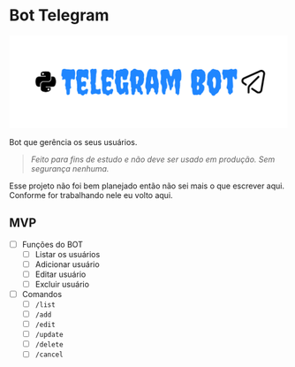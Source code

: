 # Bot Telegram

![Banner](assets/banner.svg)

Bot que gerência os seus usuários.
> *Feito para fins de estudo e não deve ser usado em produção.*
> *Sem segurança nenhuma.*

Esse projeto não foi bem planejado então não sei mais o que escrever aqui. Conforme for trabalhando nele eu volto aqui.

## MVP

- [ ] Funções do BOT
  - [ ] Listar os usuários
  - [ ] Adicionar usuário
  - [ ] Editar usuário
  - [ ] Excluir usuário
- [ ] Comandos
  - [ ] `/list`
  - [ ] `/add`
  - [ ] `/edit`
  - [ ] `/update`
  - [ ] `/delete`
  - [ ] `/cancel`
